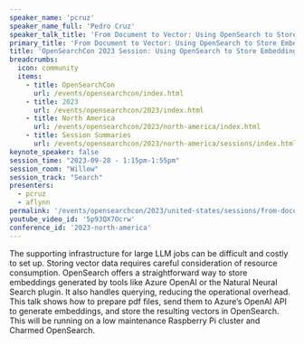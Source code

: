 ```yaml
---
speaker_name: 'pcruz'
speaker_name_full: 'Pedro Cruz'
speaker_talk_title: 'From Document to Vector: Using OpenSearch to Store Embedding Data'
primary_title: 'From Document to Vector: Using OpenSearch to Store Embedding Data'
title: 'OpenSearchCon 2023 Session: Using OpenSearch to Store Embedding Data'
breadcrumbs:
  icon: community
  items:
    - title: OpenSearchCon
      url: /events/opensearchcon/index.html
    - title: 2023
      url: /events/opensearchcon/2023/index.html
    - title: North America
      url: /events/opensearchcon/2023/north-america/index.html
    - title: Session Summaries
      url: /events/opensearchcon/2023/north-america/sessions/index.html
keynote_speaker: false
session_time: "2023-09-28 - 1:15pm-1:55pm"
session_room: "Willow"
session_track: "Search"
presenters:
  - pcruz
  - aflynn
permalink: '/events/opensearchcon/2023/united-states/sessions/from-document-to-vector-using-opensearch-to-store-embedding-data.html'
youtube_video_id: '5p93QX7Ocrw'
conference_id: '2023-north-america'
---
```


The supporting infrastructure for large LLM jobs can be difficult and costly to set up. Storing vector data requires careful consideration of resource consumption. OpenSearch offers a straightforward way to store embeddings generated by tools like Azure OpenAI or the Natural Neural Search plugin. It also handles querying, reducing the operational overhead. This talk shows how to prepare pdf files, send them to Azure’s OpenAI API to generate embeddings, and store the resulting vectors in OpenSearch. This will be running on a low maintenance Raspberry Pi cluster and Charmed OpenSearch.
